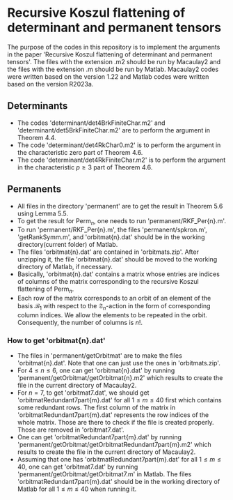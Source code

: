 # Recursive Koszul flattening of determinant and permanent tensors
The purpose of the codes in this repository is to implement the arguments in the paper 'Recursive Koszul flattening of determinant and permanent tensors'. The files with the extension .m2 should be run by Macaulay2 and the files with the extension .m should be run by Matlab. Macaulay2 codes were written based on the version 1.22 and Matlab codes were written based on the version R2023a.

## Determinants
- The codes 'determinant/det4BrkFiniteChar.m2' and 'determinant/det5BrkFiniteChar.m2' are to perform the argument in Theorem 4.4.
- The code 'determinant/det4RkChar0.m2' is to perform the argument in the characteristic zero part of Theorem 4.6.
- The code 'determinant/det4RkFiniteChar.m2' is to perform the argument in the characteristic $p\geq 3$ part of Theorem 4.6.

## Permanents
- All files in the directory 'permanent' are to get the result in Theorem 5.6 using Lemma 5.5.
- To get the result for $\text{Perm}_n$, one needs to run 'permanent/RKF_Per{n}.m'.
- To run 'permanent/RKF_Per{n}.m', the files 'permanent/spkron.m', 'getRankSymm.m', and 'orbitmat{n}.dat' should be in the working directory(current folder) of Matlab.
- The files 'orbitmat{n}.dat' are contained in 'orbitmats.zip'. After unzipping it, the file 'orbitmat{n}.dat' should be moved to the working directory of Matlab, if necessary.
- Basically, 'orbitmat{n}.dat' contains a matrix whose entries are indices of columns of the matrix corresponding to the recursive Koszul flattening of $\text{Perm}_n$.
- Each row of the matrix corresponds to an orbit of an element of the basis $\mathcal{B}_1$ with respect to the $\mathfrak{S}_n$-action in the form of corresponding column indices. We allow the elements to be repeated in the orbit. Consequently, the number of columns is $n!$.

### How to get 'orbitmat{n}.dat'
- The files in 'permanent/getOrbitmat' are to make the files 'orbitmat{n}.dat'. Note that one can just use the ones in 'orbitmats.zip'.
- For $4\leq n\leq 6$, one can get 'orbitmat{n}.dat' by running 'permanent/getOrbitmat/getOrbitmat{n}.m2' which results to create the file in the current directory of Macaulay2.
- For $n=7$, to get 'orbitmat7.dat', we should get 'orbitmatRedundant7part{m}.dat' for all $1\leq m\leq 40$ first which contains some redundant rows. The first column of the matrix in 'orbitmatRedundant7part{m}.dat' represents the row indices of the whole matrix. Those are there to check if the file is created properly. Those are removed in 'orbitmat7.dat'.
- One can get 'orbitmatRedundant7part{m}.dat' by running 'permanent/getOrbitmat/getOrbitmatRedundant7part{m}.m2' which results to create the file in the current directory of Macaulay2.
- Assuming that one has 'orbitmatRedundant7part{m}.dat' for all $1\leq m\leq 40$, one can get 'orbitmat7.dat' by running 'permanent/getOrbitmat/getOrbitmat7.m' in Matlab. The files 'orbitmatRedundant7part{m}.dat' should be in the working directory of Matlab for all $1\leq m\leq 40$ when running it.
